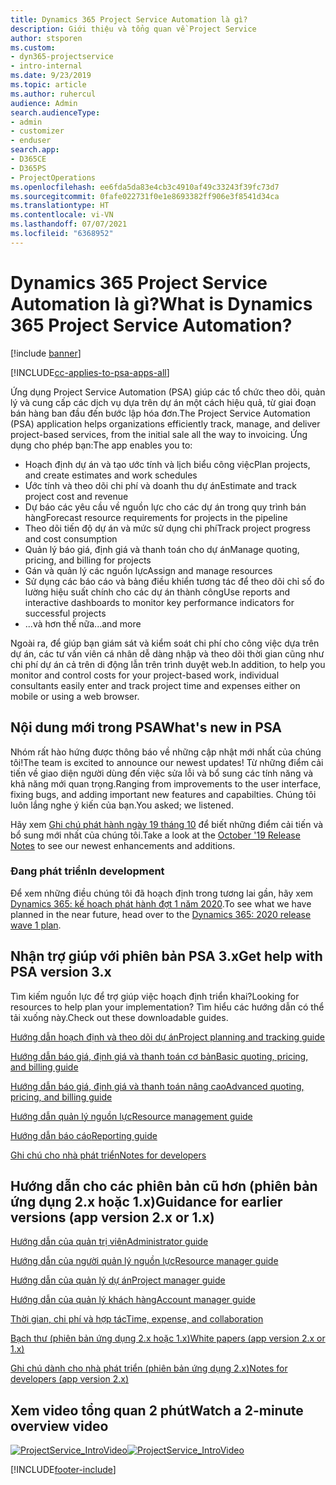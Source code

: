 ```yaml
---
title: Dynamics 365 Project Service Automation là gì?
description: Giới thiệu và tổng quan về Project Service
author: stsporen
ms.custom:
- dyn365-projectservice
- intro-internal
ms.date: 9/23/2019
ms.topic: article
ms.author: ruhercul
audience: Admin
search.audienceType:
- admin
- customizer
- enduser
search.app:
- D365CE
- D365PS
- ProjectOperations
ms.openlocfilehash: ee6fda5da83e4cb3c4910af49c33243f39fc73d7
ms.sourcegitcommit: 0fafe022731f0e1e8693382ff906e3f8541d34ca
ms.translationtype: HT
ms.contentlocale: vi-VN
ms.lasthandoff: 07/07/2021
ms.locfileid: "6368952"
---
```

# <a name="what-is-dynamics-365-project-service-automation"></a><span data-ttu-id="7aaa6-103">Dynamics 365 Project Service Automation là gì?</span><span class="sxs-lookup"><span data-stu-id="7aaa6-103">What is Dynamics 365 Project Service Automation?</span></span>

[!include [banner](../includes/psa-now-project-operations.md)]

[!INCLUDE[cc-applies-to-psa-apps-all](../includes/cc-applies-to-psa-apps-all.md)]

<span data-ttu-id="7aaa6-104">Ứng dụng Project Service Automation (PSA) giúp các tổ chức theo dõi, quản lý và cung cấp các dịch vụ dựa trên dự án một cách hiệu quả, từ giai đoạn bán hàng ban đầu đến bước lập hóa đơn.</span><span class="sxs-lookup"><span data-stu-id="7aaa6-104">The Project Service Automation (PSA) application helps organizations efficiently track, manage, and deliver project-based services, from the initial sale all the way to invoicing.</span></span> <span data-ttu-id="7aaa6-105">Ứng dụng cho phép bạn:</span><span class="sxs-lookup"><span data-stu-id="7aaa6-105">The app enables you to:</span></span>

- <span data-ttu-id="7aaa6-106">Hoạch định dự án và tạo ước tính và lịch biểu công việc</span><span class="sxs-lookup"><span data-stu-id="7aaa6-106">Plan projects, and create estimates and work schedules</span></span>
- <span data-ttu-id="7aaa6-107">Ước tính và theo dõi chi phí và doanh thu dự án</span><span class="sxs-lookup"><span data-stu-id="7aaa6-107">Estimate and track project cost and revenue</span></span>
- <span data-ttu-id="7aaa6-108">Dự báo các yêu cầu về nguồn lực cho các dự án trong quy trình bán hàng</span><span class="sxs-lookup"><span data-stu-id="7aaa6-108">Forecast resource requirements for projects in the pipeline</span></span>
- <span data-ttu-id="7aaa6-109">Theo dõi tiến độ dự án và mức sử dụng chi phí</span><span class="sxs-lookup"><span data-stu-id="7aaa6-109">Track project progress and cost consumption</span></span>
- <span data-ttu-id="7aaa6-110">Quản lý báo giá, định giá và thanh toán cho dự án</span><span class="sxs-lookup"><span data-stu-id="7aaa6-110">Manage quoting, pricing, and billing for projects</span></span>
- <span data-ttu-id="7aaa6-111">Gán và quản lý các nguồn lực</span><span class="sxs-lookup"><span data-stu-id="7aaa6-111">Assign and manage resources</span></span>
- <span data-ttu-id="7aaa6-112">Sử dụng các báo cáo và bảng điều khiển tương tác để theo dõi chỉ số đo lường hiệu suất chính cho các dự án thành công</span><span class="sxs-lookup"><span data-stu-id="7aaa6-112">Use reports and interactive dashboards to monitor key performance indicators for successful projects</span></span>
- <span data-ttu-id="7aaa6-113">...và hơn thế nữa</span><span class="sxs-lookup"><span data-stu-id="7aaa6-113">...and more</span></span>

<span data-ttu-id="7aaa6-114">Ngoài ra, để giúp bạn giám sát và kiểm soát chi phí cho công việc dựa trên dự án, các tư vấn viên cá nhân dễ dàng nhập và theo dõi thời gian cũng như chi phí dự án cả trên di động lẫn trên trình duyệt web.</span><span class="sxs-lookup"><span data-stu-id="7aaa6-114">In addition, to help you monitor and control costs for your project-based work, individual consultants easily enter and track project time and expenses either on mobile or using a web browser.</span></span>

## <a name="whats-new-in-psa"></a><span data-ttu-id="7aaa6-115">Nội dung mới trong PSA</span><span class="sxs-lookup"><span data-stu-id="7aaa6-115">What's new in PSA</span></span>
<span data-ttu-id="7aaa6-116">Nhóm rất hào hứng được thông báo về những cập nhật mới nhất của chúng tôi!</span><span class="sxs-lookup"><span data-stu-id="7aaa6-116">The team is excited to announce our newest updates!</span></span> <span data-ttu-id="7aaa6-117">Từ những điểm cải tiến về giao diện người dùng đến việc sửa lỗi và bổ sung các tính năng và khả năng mới quan trọng.</span><span class="sxs-lookup"><span data-stu-id="7aaa6-117">Ranging from improvements to the user interface, fixing bugs, and adding important new features and capabilties.</span></span> <span data-ttu-id="7aaa6-118">Chúng tôi luôn lắng nghe ý kiến của bạn.</span><span class="sxs-lookup"><span data-stu-id="7aaa6-118">You asked; we listened.</span></span>

<span data-ttu-id="7aaa6-119">Hãy xem [Ghi chú phát hành ngày 19 tháng 10](/dynamics365-release-plan/2019wave2/index) để biết những điểm cải tiến và bổ sung mới nhất của chúng tôi.</span><span class="sxs-lookup"><span data-stu-id="7aaa6-119">Take a look at the [October '19 Release Notes](/dynamics365-release-plan/2019wave2/index) to see our newest enhancements and additions.</span></span>

### <a name="in-development"></a><span data-ttu-id="7aaa6-120">Đang phát triển</span><span class="sxs-lookup"><span data-stu-id="7aaa6-120">In development</span></span>
<span data-ttu-id="7aaa6-121">Để xem những điều chúng tôi đã hoạch định trong tương lai gần, hãy xem [Dynamics 365: kế hoạch phát hành đợt 1 năm 2020](/dynamics365-release-plan/2020wave1/index).</span><span class="sxs-lookup"><span data-stu-id="7aaa6-121">To see what we have planned in the near future, head over to the [Dynamics 365: 2020 release wave 1 plan](/dynamics365-release-plan/2020wave1/index).</span></span>

## <a name="get-help-with-psa-version-3x"></a><span data-ttu-id="7aaa6-122">Nhận trợ giúp với phiên bản PSA 3.x</span><span class="sxs-lookup"><span data-stu-id="7aaa6-122">Get help with PSA version 3.x</span></span>
<span data-ttu-id="7aaa6-123">Tìm kiếm nguồn lực để trợ giúp việc hoạch định triển khai?</span><span class="sxs-lookup"><span data-stu-id="7aaa6-123">Looking for resources to help plan your implementation?</span></span> <span data-ttu-id="7aaa6-124">Tìm hiểu các hướng dẫn có thể tải xuống này.</span><span class="sxs-lookup"><span data-stu-id="7aaa6-124">Check out these downloadable guides.</span></span>

 [<span data-ttu-id="7aaa6-125">Hướng dẫn hoạch định và theo dõi dự án</span><span class="sxs-lookup"><span data-stu-id="7aaa6-125">Project planning and tracking guide</span></span>](../psa/implementation-guides/project-planning-tracking.md)

 [<span data-ttu-id="7aaa6-126">Hướng dẫn báo giá, định giá và thanh toán cơ bản</span><span class="sxs-lookup"><span data-stu-id="7aaa6-126">Basic quoting, pricing, and billing guide</span></span>](../psa/implementation-guides/begin-quoting-pricing-billing.md)

 [<span data-ttu-id="7aaa6-127">Hướng dẫn báo giá, định giá và thanh toán nâng cao</span><span class="sxs-lookup"><span data-stu-id="7aaa6-127">Advanced quoting, pricing, and billing guide</span></span>](../psa/implementation-guides/adv-quoting-pricing-billing.md)

 [<span data-ttu-id="7aaa6-128">Hướng dẫn quản lý nguồn lực</span><span class="sxs-lookup"><span data-stu-id="7aaa6-128">Resource management guide</span></span>](../psa/implementation-guides/resource-management-guide.md)

 [<span data-ttu-id="7aaa6-129">Hướng dẫn báo cáo</span><span class="sxs-lookup"><span data-stu-id="7aaa6-129">Reporting guide</span></span>](../psa/implementation-guides/reporting-guide.md)

 [<span data-ttu-id="7aaa6-130">Ghi chú cho nhà phát triển</span><span class="sxs-lookup"><span data-stu-id="7aaa6-130">Notes for developers</span></span>](../psa/developer-guides/overview-dev-notes-v3.x.md)

## <a name="guidance-for-earlier-versions-app-version-2x-or-1x"></a><span data-ttu-id="7aaa6-131">Hướng dẫn cho các phiên bản cũ hơn (phiên bản ứng dụng 2.x hoặc 1.x)</span><span class="sxs-lookup"><span data-stu-id="7aaa6-131">Guidance for earlier versions (app version 2.x or 1.x)</span></span>
 [<span data-ttu-id="7aaa6-132">Hướng dẫn của quản trị viên</span><span class="sxs-lookup"><span data-stu-id="7aaa6-132">Administrator guide</span></span>](../psa/admin-guide.md)

 [<span data-ttu-id="7aaa6-133">Hướng dẫn của người quản lý nguồn lực</span><span class="sxs-lookup"><span data-stu-id="7aaa6-133">Resource manager guide</span></span>](../psa/resource-manager-guide.md)

 [<span data-ttu-id="7aaa6-134">Hướng dẫn của quản lý dự án</span><span class="sxs-lookup"><span data-stu-id="7aaa6-134">Project manager guide</span></span>](../psa/project-manager-guide.md)

 [<span data-ttu-id="7aaa6-135">Hướng dẫn của quản lý khách hàng</span><span class="sxs-lookup"><span data-stu-id="7aaa6-135">Account manager guide</span></span>](../psa/account-manager-guide.md)

 [<span data-ttu-id="7aaa6-136">Thời gian, chi phí và hợp tác</span><span class="sxs-lookup"><span data-stu-id="7aaa6-136">Time, expense, and collaboration</span></span>](../psa/time-expense-collaboration-guide.md)

 [<span data-ttu-id="7aaa6-137">Bạch thư (phiên bản ứng dụng 2.x hoặc 1.x)</span><span class="sxs-lookup"><span data-stu-id="7aaa6-137">White papers (app version 2.x or 1.x)</span></span>](../psa/white-papers.md)

 [<span data-ttu-id="7aaa6-138">Ghi chú dành cho nhà phát triển (phiên bản ứng dụng 2.x)</span><span class="sxs-lookup"><span data-stu-id="7aaa6-138">Notes for developers (app version 2.x)</span></span>](../psa/developer-guides/add-custom-qoi-forms-v2.x.md)

 ## <a name="watch-a-2-minute-overview-video"></a><span data-ttu-id="7aaa6-139">Xem video tổng quan 2 phút</span><span class="sxs-lookup"><span data-stu-id="7aaa6-139">Watch a 2-minute overview video</span></span>
 <a name="heroArea"></a> <span data-ttu-id="7aaa6-140">[![ProjectService_IntroVideo](../psa/media/project-service-intro-video.png "ProjectService_IntroVideo")](https://go.microsoft.com/fwlink/p/?LinkId=799457)</span><span class="sxs-lookup"><span data-stu-id="7aaa6-140">[![ProjectService_IntroVideo](../psa/media/project-service-intro-video.png "ProjectService_IntroVideo")](https://go.microsoft.com/fwlink/p/?LinkId=799457)</span></span>




[!INCLUDE[footer-include](../includes/footer-banner.md)]